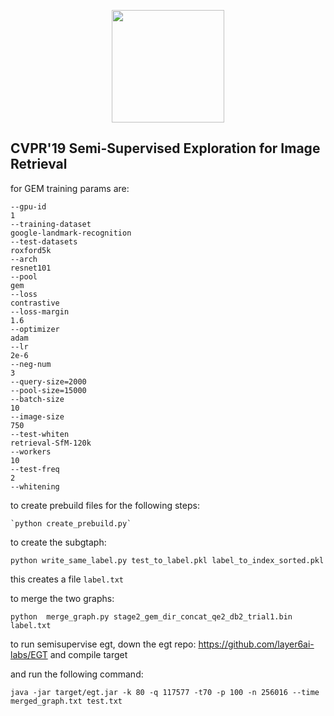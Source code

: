 <p align="center">
<a href="https://layer6.ai/"><img src="https://github.com/layer6ai-labs/DropoutNet/blob/master/logs/logobox.jpg" width="180"></a>
</p>

## CVPR'19 Semi-Supervised Exploration for Image Retrieval
for GEM training params are:
``` '/media/himanshu/himanshu-dsk2/jeremy/copied_code/cnnimageretrieval-pytorch/export'
--gpu-id
1
--training-dataset
google-landmark-recognition
--test-datasets
roxford5k
--arch
resnet101
--pool
gem
--loss
contrastive
--loss-margin
1.6
--optimizer
adam
--lr
2e-6
--neg-num
3
--query-size=2000
--pool-size=15000
--batch-size
10
--image-size
750
--test-whiten
retrieval-SfM-120k
--workers
10
--test-freq
2
--whitening
```

to create prebuild files for the following steps:

    `python create_prebuild.py`

to create the subgtaph:

    python write_same_label.py test_to_label.pkl label_to_index_sorted.pkl

this creates a file `label.txt`

to merge the two graphs:

    python  merge_graph.py stage2_gem_dir_concat_qe2_db2_trial1.bin label.txt


to run semisupervise egt, down the egt repo: https://github.com/layer6ai-labs/EGT and compile target


and run the following command:

    java -jar target/egt.jar -k 80 -q 117577 -t70 -p 100 -n 256016 --time merged_graph.txt test.txt
